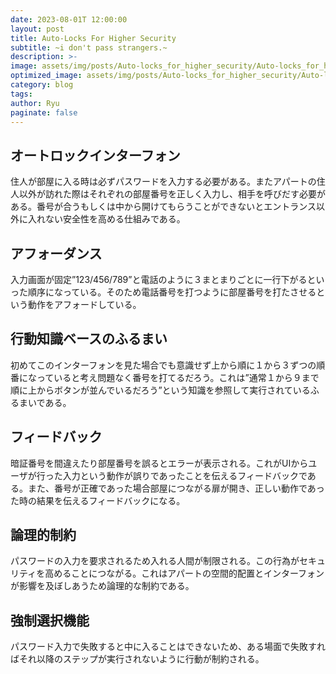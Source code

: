 ```yaml
---
date: 2023-08-01T 12:00:00
layout: post
title: Auto-Locks For Higher Security
subtitle: ~i don't pass strangers.~
description: >-
image: assets/img/posts/Auto-locks_for_higher_security/Auto-locks_for_higher_security.jpg
optimized_image: assets/img/posts/Auto-locks_for_higher_security/Auto-locks_for_higher_security_resized_thumbnail.jpg
category: blog
tags: 
author: Ryu
paginate: false
---
```


## オートロックインターフォン

住人が部屋に入る時は必ずパスワードを入力する必要がある。またアパートの住人以外が訪れた際はそれぞれの部屋番号を正しく入力し、相手を呼びだす必要がある。番号が合うもしくは中から開けてもらうことができないとエントランス以外に入れない安全性を高める仕組みである。

## アフォーダンス

入力画面が固定”123/456/789”と電話のように３まとまりごとに一行下がるといった順序になっている。そのため電話番号を打つように部屋番号を打たさせるという動作をアフォードしている。

## 行動知識ベースのふるまい

初めてこのインターフォンを見た場合でも意識せず上から順に１から３ずつの順番になっていると考え問題なく番号を打てるだろう。これは”通常１から９まで順に上からボタンが並んでいるだろう”という知識を参照して実行されているふるまいである。


## フィードバック

暗証番号を間違えたり部屋番号を誤るとエラーが表示される。これがUIからユーザが行った入力という動作が誤りであったことを伝えるフィードバックである。また、番号が正確であった場合部屋につながる扉が開き、正しい動作であった時の結果を伝えるフィードバックになる。

## 論理的制約

パスワードの入力を要求されるため入れる人間が制限される。この行為がセキュリティを高めることにつながる。これはアパートの空間的配置とインターフォンが影響を及ぼしあうため論理的な制約である。

## 強制選択機能

パスワード入力で失敗すると中に入ることはできないため、ある場面で失敗すればそれ以降のステップが実行されないように行動が制約される。